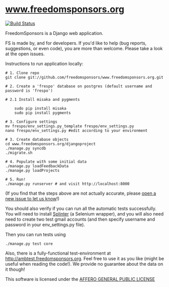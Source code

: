 www.freedomsponsors.org 
=======================

[![Build Status](https://secure.travis-ci.org/freedomsponsors/www.freedomsponsors.org.png)](http://travis-ci.org/freedomsponsors/www.freedomsponsors.org)

FreedomSponsors is a Django web application.

FS is made by, and for developers. 
If you'd like to help (bug reports, suggestions, or even code), you are more than welcome.
Please take a look at the open issues.

Instructions to run application locally:

```shell
# 1. Clone repo
git clone git://github.com/freedomsponsors/www.freedomsponsors.org.git

# 2. Create a 'frespo' database on postgres (default username and password is 'frespo')

# 2.1 Install misaka and pygments

    sudo pip install misaka
    sudo pip install pygments

# 3. Configure settings
mv frespo/env_settings.py_template frespo/env_settings.py
nano frespo/env_settings.py #edit according to your environment

# 3. Create database objects
cd www.freedomsponsors.org/djangoproject
./manage.py syncdb
./migrate.sh

# 4. Populate with some initial data
./manage.py loadFeedbackData
./manage.py loadProjects

# 5. Run!
./manage.py runserver # and visit http://localhost:8000
```

(If you find that the steps above are not actually accurate, please [open a new issue to let us know](https://github.com/freedomsponsors/www.freedomsponsors.org/issues/new)!)

You should also verify if you can run all the automatic tests successfully.
You will need to install [Splinter](https://github.com/cobrateam/splinter) (a Selenium wrapper), and you will also need need to create two test gmail accounts (and then specify username and password in your env_settings.py file).

Then you can run tests using

```shell
./manage.py test core
```

Also, there is a fully-functional test-environment at http://ambtest.freedomsponsors.org.
Feel free to use it as you like (might be useful when reading the code!). We provide no guarantee about the data on it though!

This software is licensed under the [AFFERO GENERAL PUBLIC LICENSE](http://www.gnu.org/licenses/agpl-3.0.html)
